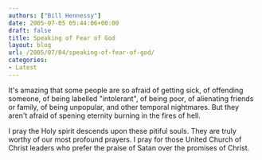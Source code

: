 ```yaml
---
authors: ["Bill Hennessy"]
date: 2005-07-05 05:44:06+00:00
draft: false
title: Speaking of Fear of God
layout: blog
url: /2005/07/04/speaking-of-fear-of-god/
categories:
- Latest
---
```


It's amazing that some people are so afraid of getting sick, of offending someone, of being labelled "intolerant", of being poor, of alienating friends or family, of being unpopular, and other temporal nightmares.  But they aren't afraid of spening eternity burning in the fires of hell.

I pray the Holy spirit descends upon these pitiful souls.  They are truly worthy of our most profound prayers.  I pray for those United Church of Christ leaders who prefer the praise of Satan over the promises of Christ.  
